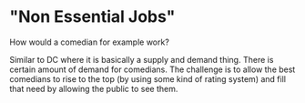# "Non Essential Jobs"

How would a comedian for example work?

Similar to DC where it is basically a supply and demand thing. There is certain amount of demand for comedians. The challenge is to allow the best comedians to rise to the top (by using some kind of rating system) and fill that need by allowing the public to see them.

